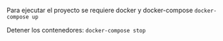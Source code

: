 Para ejecutar el proyecto se requiere docker y docker-compose
```docker-compose up```

Detener los contenedores:
```docker-compose stop```